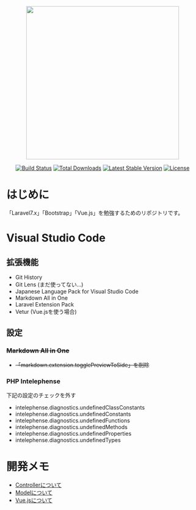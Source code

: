 <p align="center"><a href="https://laravel.com" target="_blank"><img src="https://raw.githubusercontent.com/laravel/art/master/logo-lockup/5%20SVG/2%20CMYK/1%20Full%20Color/laravel-logolockup-cmyk-red.svg" width="400"></a></p>

<p align="center">
<a href="https://travis-ci.org/laravel/framework"><img src="https://travis-ci.org/laravel/framework.svg" alt="Build Status"></a>
<a href="https://packagist.org/packages/laravel/framework"><img src="https://poser.pugx.org/laravel/framework/d/total.svg" alt="Total Downloads"></a>
<a href="https://packagist.org/packages/laravel/framework"><img src="https://poser.pugx.org/laravel/framework/v/stable.svg" alt="Latest Stable Version"></a>
<a href="https://packagist.org/packages/laravel/framework"><img src="https://poser.pugx.org/laravel/framework/license.svg" alt="License"></a>
</p>

# はじめに
「Laravel7.x」「Bootstrap」「Vue.js」を勉強するためのリポジトリです。

# Visual Studio Code
## 拡張機能
- Git History
- Git Lens (まだ使ってない...)
- Japanese Language Pack for Visual Studio Code
- Markdown All in One
- Laravel Extension Pack
- Vetur (Vue.jsを使う場合)

## 設定
### ~~Markdown All in One~~
- ~~「markdown.extension.togglePreviewToSide」を削除~~

### PHP Intelephense
下記の設定のチェックを外す
- intelephense.diagnostics.undefinedClassConstants
- intelephense.diagnostics.undefinedConstants
- intelephense.diagnostics.undefinedFunctions
- intelephense.diagnostics.undefinedMethods
- intelephense.diagnostics.undefinedProperties
- intelephense.diagnostics.undefinedTypes 




# 開発メモ
- [Controllerについて](./app/Controllers)
- [Modelについて](./app/Models)
- [Vue.jsについて](./resources/js/components)

